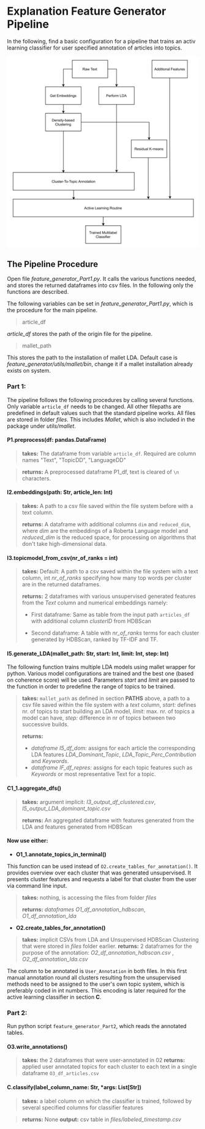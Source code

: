 # Explanation Feature Generator Pipeline

In the following, find a basic configuration for a pipeline that trains an activ learning classifier for user specified annotation of articles into topics. 

![Overview](overview.jpg)




## The Pipeline Procedure

Open file *feature_generator_Part1.py*. It calls the various functions needed, and stores the returned dataframes into csv files. In the following only the functions are described.  

The following variables can be set in *feature_generator_Part1.py*, which is the procedure for the main pipeline.

> article_df

*article_df* stores the path of the origin file for the pipeline.

> mallet_path

This stores the path to the installation of mallet LDA. Default case is *feature_generator/utils/mallet/bin*, change it if a mallet installation already exists on system. 

### Part 1:

The pipeline follows the following procedures by calling several functions. Only variable `article_df` needs to be changed. All other filepaths are predefined in default values such that the standard pipeline works. All files are stored in folder *files*. This includes *Mallet*, which is also included in the package under *utils/mallet*.

#### P1.preprocess(df: pandas.DataFrame)

> **takes:** The dataframe from variable `article_df`. Required are column names "Text", "TopicDD", "LanguageDD"

> **returns:** A preprocessed dataframe P1_df, text is cleared of `\n` characters.




#### I2.embeddings(path: Str, article_len: Int)
> **takes:** A path to a csv file saved within the file system before with a text column.
> 
> **returns:** A dataframe with additional columns `dim` and `reduced_dim`, where *dim* are the embeddings of a Roberta Language model and *reduced_dim* is the reduced space, for processing on algorithms that don't take high-dimensional data.


#### I3.topicmodel_from_csv(nr_of_ranks = int)
> **takes:** Default: A path to a csv saved within the file system with a text column, int *nr_of_ranks* specifying how many top words per cluster are in the returned dataframes. 
> 
> **returns:** 2 dataframes with various unsupervised generated features from the *Text* column and numerical embeddings namely:
> 
> - First dataframe:  Same as table from the input path `articles_df` with additional column *clusterID* from HDBScan
> 
> - Second dataframe: A table with *nr_of_ranks* terms for each cluster generated by HDBScan, ranked by TF-IDF and TF. 

#### I5.generate_LDA(mallet_path: Str, start: Int, limit: Int, step: Int)
The following function trains multiple LDA models using mallet wrapper for python. Various model configurations are trained and the best one (based on coherence score) will be used. Parameters *start* and *limit* are passed to the function in order to predefine the range of topics to be trained. 

> **takes:** `mallet_path` as defined in section **PATHS** above, a path to a csv file saved within the file system with a *text* column, *start:* defines nr. of topics to start building an LDA model, *limit:* max. nr. of topics a model can have, *step:* difference in nr of topics between two successive builds.
> 
> **returns:**
> - *dataframe I5_df_dom:* assigns for each article the corresponding LDA features *LDA_Dominant_Topic*, *LDA_Topic_Perc_Contribution* and *Keywords*.
> - *dataframe IF_df_repres:* assigns for each topic features such as *Keywords* or most representative Text for a topic.  



#### C1_1.aggregate_dfs()

> **takes:** argument implicit: *I3_output_df_clustered.csv*, *I5_output_LDA_dominant_topic.csv*
> 
> **returns:** An aggregated dataframe with features generated from the LDA and features generated from HDBScan

#### Now use either: 
- **O1_1.annotate_topics_in_terminal()**

This function can be used instead of `O2.create_tables_for_annotation()`. It provides overview over each cluster that was generated unsupervised. It presents cluster features and requests a label for that cluster from the user via command line input. 
> **takes:** nothing, is accessing the files from folder *files*
> 
> **returns:** *dataframes O1_df_annotation_hdbscan*, *O1_df_annotation_lda*



- **O2.create_tables_for_annotation()**
> **takes:** implicit CSVs from LDA and Unsupervised HDBScan Clustering that were stored in *files* folder earlier.
> **returns:** 2 dataframes for the purpose of the annotation: *O2_df_annotation_hdbscan.csv* , *O2_df_annotation_lda.csv*

The column to be annotated is `User_Annotation` in both files. In this first manual annotation round all clusters resulting from the unsupervised methods need to be assigned to the user's own topic system, which is preferably coded in int numbers. This encoding is later required for the active learning classifier in section **C**. 


### Part 2:

Run python script `feature_generator_Part2`, which reads the annotated tables. 

#### O3.write_annotations()
> **takes:** the 2 dataframes that were user-annotated in 02
> **returns:** applied user annotated topics for each cluster to each text in a single dataframe `O3_df_articles.csv`

#### C.classify(label_column_name: Str, *args: List[Str])
> **takes:** a label column on which the classifier is trained, followed by several specified columns for classifier features

> **returns:** None
> **output:** csv table in *files/labeled_timestamp.csv*
